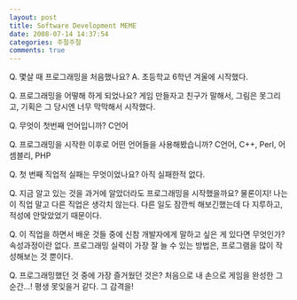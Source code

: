 ```yaml
---
layout: post
title: Software Development MEME
date: 2008-07-14 14:37:54
categories: 주절주절
comments: true
---
```

Q. 몇살 때 프로그래밍을 처음했나요?
A. 초등학교 6학년 겨울에 시작했다.

Q. 프로그래밍을 어떻해 하게 되었나요?
게임 만들자고 친구가 말해서, 그림은 못그리고, 기획은 그 당시엔 너무 막막해서 시작했다.

Q. 무엇이 첫번째 언어입니까?
C언어

Q. 프로그래밍을 시작한 이후로 어떤 언어들을 사용해봤습니까?
C언어, C++, Perl, 어셈블리, PHP

Q. 첫 번째 직업적 실패는 무엇이었나요?
아직 실패한적 없다.

Q. 지금 알고 있는 것을 과거에 알았더라도 프로그래밍을 시작했을까요?
물론이지! 나는 이 직업 말고 다른 직업은 생각치 않는다. 다른 일도 잠깐씩 해보긴했는데 다 지루하고, 적성에 안맞았었기 때문이다.

Q. 이 직업을 하면서 배운 것들 중에 신참 개발자에게 말하고 싶은 게 있다면 무엇인가?
속성과정이란 없다. 프로그래밍 실력이 가장 잘 늘 수 있는 방법은, 프로그램을 많이 작성해보는 것 뿐이다.

Q. 프로그래밍했던 것 중에 가장 즐거웠던 것은?
처음으로 내 손으로 게임을 완성한 그 순간...! 평생 못잊을거 같다. 그 감격을!